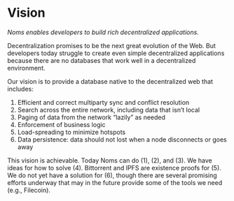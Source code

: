 # Vision

*Noms enables developers to build rich decentralized applications.*

Decentralization promises to be the next great evolution of the Web. But developers today struggle to create even simple decentralized applications because there are no databases that work well in a decentralized environment.

Our vision is to provide a database native to the decentralized web that includes:

1. Efficient and correct multiparty sync and conflict resolution
1. Search across the entire network, including data that isn’t local
1. Paging of data from the network “lazily” as needed
1. Enforcement of business logic
1. Load-spreading to minimize hotspots
1. Data persistence: data should not lost when a node disconnects or goes away

This vision is achievable. Today Noms can do (1), (2), and (3). We
have ideas for how to solve (4).  Bittorrent and IPFS are existence
proofs for (5). We do not yet have a solution for (6), though there
are several promising efforts underway that may in the future provide
some of the tools we need (e.g., Filecoin).
